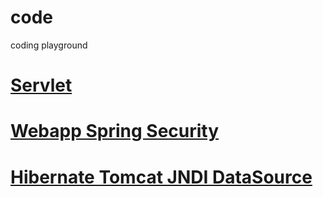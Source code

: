 # code

coding playground

# [Servlet](https://github.com/hks1/ServletProject/tree/3fd3b65cb3dee987a1053c9f9f02b666e8a7ad5f#web-container)

# [Webapp Spring Security](https://github.com/hks1/code/tree/main/WebappSpringSecurity#spring-security)

# [Hibernate Tomcat JNDI DataSource](https://github.com/hks1/code/tree/main/HibernateDataSource#hibernate-tomcat-jndi-datasource)


